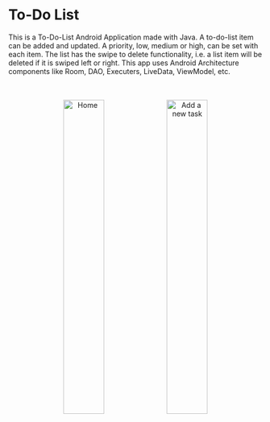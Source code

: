 # To-Do List
 This is a To-Do-List Android Application made with Java. A to-do-list item can be added and updated. A priority, low, medium or high, can be set with each item. The list has the swipe to delete functionality, i.e. a list item will be deleted if it is swiped left or right.
This app uses Android Architecture components like Room, DAO, Executers, LiveData, ViewModel, etc. 
<br>
<br>
<br>
<p align="center">
    <img src="https://user-images.githubusercontent.com/46050303/108385327-909b6880-7231-11eb-82ce-8bb0447d6e83.jpg" alt="Home" height="40%" width="40%">
    <img src="https://user-images.githubusercontent.com/46050303/108385335-91cc9580-7231-11eb-9015-eccb6323882e.jpg" alt="Add a new task" height="40%" width="40%"></p>
</p>
